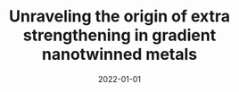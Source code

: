 ---
title: "Unraveling the origin of extra strengthening in gradient nanotwinned metals"
collection: publications
permalink: /publication/2022-01-01-Unraveling-the-origin-of-extra-strengthening-in-gradient-nanotwinned-metals
date: 2022-01-01
venue: 'Proceedings of the National Academy of Sciences'
paperurl: 'https://doi.org/10.1073/pnas.2116808119'
citation: ' Zhao Cheng,  Linfeng Bu,  Yin Zhang,  HengAn Wu,  Ting Zhu,  Huajian Gao,  Lei Lu, &quot;Unraveling the origin of extra strengthening in gradient nanotwinned metals.&quot; Proceedings of the National Academy of Sciences, 119, e2116808119, 2022.'
authors: ' Zhao Cheng,  Linfeng Bu,  Yin Zhang,  HengAn Wu,  Ting Zhu,  Huajian Gao,  Lei Lu, '
volume: '119'
pages: 'e2116808119'
---